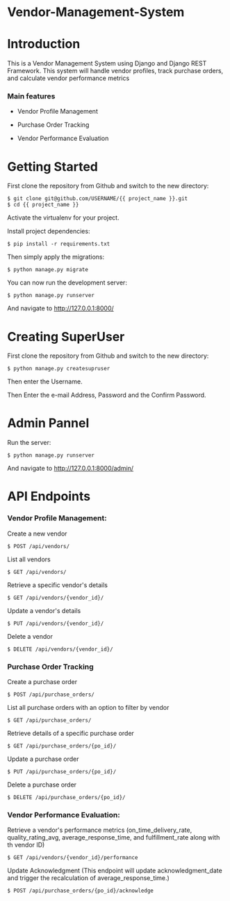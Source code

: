 # Vendor-Management-System

# Introduction

This is a Vendor Management System using Django and Django REST Framework. This system will handle vendor profiles, track purchase orders, and calculate vendor performance metrics


### Main features

* Vendor Profile Management

* Purchase Order Tracking

* Vendor Performance Evaluation

# Getting Started

First clone the repository from Github and switch to the new directory:

    $ git clone git@github.com/USERNAME/{{ project_name }}.git
    $ cd {{ project_name }}
    
Activate the virtualenv for your project.
    
Install project dependencies:

    $ pip install -r requirements.txt
    
    
Then simply apply the migrations:

    $ python manage.py migrate
    

You can now run the development server:

    $ python manage.py runserver

And navigate to http://127.0.0.1:8000/

# Creating SuperUser

First clone the repository from Github and switch to the new directory:

    $ python manage.py createsupruser
    
Then enter the Username.
    
Then Enter the e-mail Address, Password and the Confirm Password.

# Admin Pannel

Run the server:

    $ python manage.py runserver

And navigate to http://127.0.0.1:8000/admin/

# API Endpoints

### Vendor Profile Management:
Create a new vendor

    $ POST /api/vendors/
    
List all vendors

    $ GET /api/vendors/
    
Retrieve a specific vendor's details

    $ GET /api/vendors/{vendor_id}/

Update a vendor's details

    $ PUT /api/vendors/{vendor_id}/
    
Delete a vendor

    $ DELETE /api/vendors/{vendor_id}/

### Purchase Order Tracking
Create a purchase order

    $ POST /api/purchase_orders/

List all purchase orders with an option to filter by vendor

    $ GET /api/purchase_orders/

Retrieve details of a specific purchase order

    $ GET /api/purchase_orders/{po_id}/

Update a purchase order

    $ PUT /api/purchase_orders/{po_id}/

Delete a purchase order

    $ DELETE /api/purchase_orders/{po_id}/

### Vendor Performance Evaluation:
Retrieve a vendor's performance metrics
(on_time_delivery_rate, quality_rating_avg, average_response_time, and fulfillment_rate along with th vendor ID)

    $ GET /api/vendors/{vendor_id}/performance

Update Acknowledgment
(This endpoint will update acknowledgment_date and trigger the recalculation of average_response_time.)

    $ POST /api/purchase_orders/{po_id}/acknowledge
